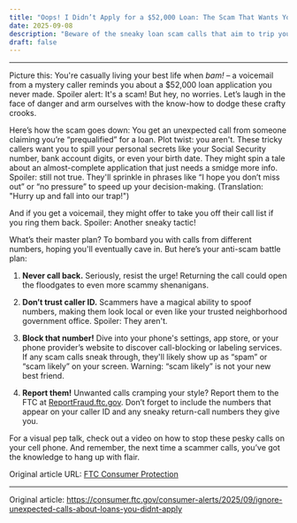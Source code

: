 ```yaml
---
title: "Oops! I Didn’t Apply for a $52,000 Loan: The Scam That Wants You to Freak Out First, Think Later"
date: 2025-09-08
description: "Beware of the sneaky loan scam calls that aim to trip you up with promises of money you never asked for. Here's how to outsmart them with a smile!"
draft: false
---
```


---

Picture this: You're casually living your best life when *bam!* – a voicemail from a mystery caller reminds you about a $52,000 loan application you never made. Spoiler alert: It's a scam! But hey, no worries. Let’s laugh in the face of danger and arm ourselves with the know-how to dodge these crafty crooks.

Here’s how the scam goes down: You get an unexpected call from someone claiming you’re “prequalified” for a loan. Plot twist: you aren't. These tricky callers want you to spill your personal secrets like your Social Security number, bank account digits, or even your birth date. They might spin a tale about an almost-complete application that just needs a smidge more info. Spoiler: still not true. They'll sprinkle in phrases like “I hope you don’t miss out” or “no pressure” to speed up your decision-making. (Translation: "Hurry up and fall into our trap!")

And if you get a voicemail, they might offer to take you off their call list if you ring them back. Spoiler: Another sneaky tactic!

What’s their master plan? To bombard you with calls from different numbers, hoping you'll eventually cave in. But here’s your anti-scam battle plan:

1. **Never call back.** Seriously, resist the urge! Returning the call could open the floodgates to even more scammy shenanigans.

2. **Don’t trust caller ID.** Scammers have a magical ability to spoof numbers, making them look local or even like your trusted neighborhood government office. Spoiler: They aren't.

3. **Block that number!** Dive into your phone's settings, app store, or your phone provider’s website to discover call-blocking or labeling services. If any scam calls sneak through, they'll likely show up as “spam” or “scam likely” on your screen. Warning: “scam likely” is not your new best friend.

4. **Report them!** Unwanted calls cramping your style? Report them to the FTC at [ReportFraud.ftc.gov](https://reportfraud.ftc.gov). Don’t forget to include the numbers that appear on your caller ID and any sneaky return-call numbers they give you.

For a visual pep talk, check out a video on how to stop these pesky calls on your cell phone. And remember, the next time a scammer calls, you’ve got the knowledge to hang up with flair.

Original article URL: [FTC Consumer Protection](https://www.ftc.gov/news-events/topics/consumer-protection)

---
Original article: https://consumer.ftc.gov/consumer-alerts/2025/09/ignore-unexpected-calls-about-loans-you-didnt-apply
